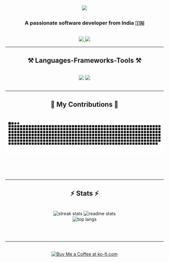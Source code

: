 
<h1 align="center">
    <img src="https://readme-typing-svg.herokuapp.com/?font=Righteous&size=35&center=true&vCenter=true&width=500&height=70&duration=4000&lines=Hi+There!+👋;+I'm+Jayanth+Naik!;" />
</h1>

<h3 align="center">A passionate software developer from India 🇮🇳</h3>

<br/>


 
<div align="center"> 
  <a href="mailto:naikjayanth80@gmail.com">
    <img src="https://img.shields.io/badge/Gmail-333333?style=for-the-badge&logo=gmail&logoColor=red" />
  </a>
  <a href="https://linkedin.com/in/jayanth-naik" target="_blank">
    <img src="https://img.shields.io/badge/LinkedIn-0077B5?style=for-the-badge&logo=linkedin&logoColor=white" target="_blank" />
  </a>
  <!-- Uncomment and update the following link if you have a portfolio -->
  <!-- <a href="https://Sabavat-Jayanth-Naik.github.io" target="_blank">
     <img src="https://img.shields.io/badge/Portfolio-FF5722?style=for-the-badge&logo=todoist&logoColor=white" target="_blank" />
  </a> -->
</div>

<hr/>
 
<h2 align="center">⚒️ Languages-Frameworks-Tools ⚒️</h2>
<br/>
<div align="center">
    <img src="https://skillicons.dev/icons?i=react,bootstrap,html,css,tailwind,github,vscode" />
    <img src="https://skillicons.dev/icons?i=nodejs,python,javascript,express,firebase,mongodb,java,nextjs,mysql" /><br>
</div>

<br/>
<hr/>

<div align="center">
  <h2>🐍 My Contributions 🐍</h2>
  <br>
  <img alt="snake eating my contributions" src="https://raw.githubusercontent.com/Sabavat-Jayanth-Naik/Sabavat-Jayanth-Naik/output/github-contribution-grid-snake.svg" />
  
  <br/><br/><br/>
</div>

<hr/>

<h2 align="center">⚡ Stats ⚡</h2>
<br>
<div align=center>
  <img width=390 src="https://github-readme-streak-stats.vercel.app/?user=Sabavat-Jayanth-Naik&count_private=true&theme=react&border_radius=10&v=1" alt="streak stats"/>

  <img width=390 src="https://github-readme-stats.vercel.app/api?username=Sabavat-Jayanth-Naik&count_private=true&show_icons=true&theme=react&rank_icon=github&border_radius=10&v=1" alt="readme stats" />
  <br/>
  <img width=325 align="center" src="https://github-readme-stats.vercel.app/api/top-langs/?username=Sabavat-Jayanth-Naik&hide=HTML&langs_count=8&layout=compact&theme=react&border_radius=10&size_weight=0.5&count_weight=0.5&v=1" alt="top langs" />
</div>


<br/><br/>

<hr/>

<br/>

<div align="center">
<a href='https://ko-fi.com/V7V4RAK9C' target='_blank'><img height='64' style='border:0px;height:64px;' src='https://storage.ko-fi.com/cdn/kofi1.png?v=3' border='0' alt='Buy Me a Coffee at ko-fi.com' /></a>
</div>

<br/>
